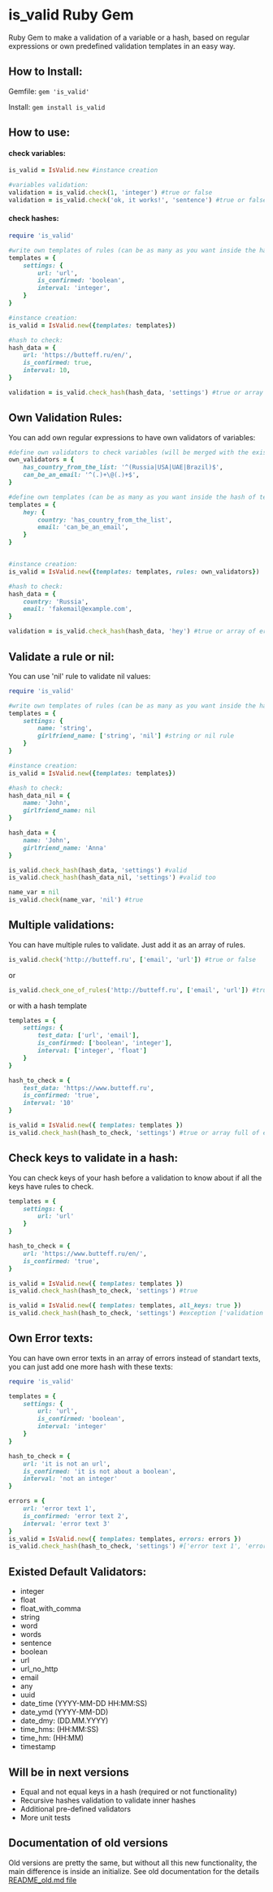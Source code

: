 # is_valid Ruby Gem
Ruby Gem to make a validation of a variable or a hash, based on regular expressions or own predefined validation templates in an easy way.


## How to Install:

Gemfile: 
`gem 'is_valid'`

Install: 
`gem install is_valid`

## How to use:

#### check variables:

```ruby
is_valid = IsValid.new #instance creation

#variables validation:
validation = is_valid.check(1, 'integer') #true or false
validation = is_valid.check('ok, it works!', 'sentence') #true or false
```

#### check hashes:

```ruby
require 'is_valid'

#write own templates of rules (can be as many as you want inside the hash of templates)
templates = {
    settings: {
        url: 'url',
        is_confirmed: 'boolean',
        interval: 'integer',
    }
}

#instance creation:
is_valid = IsValid.new({templates: templates})

#hash to check:
hash_data = {
    url: 'https://butteff.ru/en/',
    is_confirmed: true,
    interval: 10,
}

validation = is_valid.check_hash(hash_data, 'settings') #true or array of errors
```

## Own Validation Rules:

You can add own regular expressions to have own validators of variables:

```ruby
#define own validators to check variables (will be merged with the existed list):
own_validators = {
    has_country_from_the_list: '^(Russia|USA|UAE|Brazil)$',
    can_be_an_email: '^(.)+\@(.)+$',
}

#define own templates (can be as many as you want inside the hash of templates):
templates = {
    hey: {
        country: 'has_country_from_the_list',
        email: 'can_be_an_email',
    }
}


#instance creation:
is_valid = IsValid.new({templates: templates, rules: own_validators})

#hash to check:
hash_data = {
    country: 'Russia',
    email: 'fakemail@example.com',
}

validation = is_valid.check_hash(hash_data, 'hey') #true or array of errors

```
## Validate a rule or nil:

You can use 'nil' rule to validate nil values:

```ruby
require 'is_valid'

#write own templates of rules (can be as many as you want inside the hash of templates)
templates = {
    settings: {
        name: 'string',
        girlfriend_name: ['string', 'nil'] #string or nil rule
    }
}

#instance creation:
is_valid = IsValid.new({templates: templates})

#hash to check:
hash_data_nil = {
    name: 'John',
    girlfriend_name: nil
}

hash_data = {
    name: 'John',
    girlfriend_name: 'Anna'
}

is_valid.check_hash(hash_data, 'settings') #valid
is_valid.check_hash(hash_data_nil, 'settings') #valid too

name_var = nil
is_valid.check(name_var, 'nil') #true
```
## Multiple validations:

You can have multiple rules to validate. Just add it as an array of rules.
```ruby
is_valid.check('http://butteff.ru', ['email', 'url']) #true or false
````
or

```ruby
is_valid.check_one_of_rules('http://butteff.ru', ['email', 'url']) #true or an array of error texts
```

or with a hash template

```ruby
templates = {
    settings: {
        test_data: ['url', 'email'],
        is_confirmed: ['boolean', 'integer'],
        interval: ['integer', 'float']
    }
}

hash_to_check = {
    test_data: 'https://www.butteff.ru',
    is_confirmed: 'true',
    interval: '10'
}

is_valid = IsValid.new({ templates: templates })
is_valid.check_hash(hash_to_check, 'settings') #true or array full of error texts
```

## Check keys to validate in a hash:

You can check keys of your hash before a validation to know about if all the keys have rules to check.

```ruby
templates = {
    settings: {
        url: 'url'
    }
}

hash_to_check = {
    url: 'https://www.butteff.ru/en/',
    is_confirmed: 'true',
}

is_valid = IsValid.new({ templates: templates })
is_valid.check_hash(hash_to_check, 'settings') #true

is_valid = IsValid.new({ templates: templates, all_keys: true })
is_valid.check_hash(hash_to_check, 'settings') #exception ['validation rule "is_confirmed" doesn't exist']
```

## Own Error texts:

You can have own error texts in an array of errors instead of standart texts, you can just add one more hash with these texts:

```ruby
require 'is_valid'

templates = {
    settings: {
        url: 'url',
        is_confirmed: 'boolean',
        interval: 'integer'
    }
}

hash_to_check = {
    url: 'it is not an url',
    is_confirmed: 'it is not about a boolean',
    interval: 'not an integer'
}

errors = {
    url: 'error text 1',
    is_confirmed: 'error text 2',
    interval: 'error text 3'
}
is_valid = IsValid.new({ templates: templates, errors: errors })
is_valid.check_hash(hash_to_check, 'settings') #['error text 1', 'error text 2', 'error text 3'])
```

## Existed Default Validators:
* integer
* float
* float_with_comma
* string
* word
* words
* sentence
* boolean
* url
* url_no_http
* email
* any
* uuid
* date_time (YYYY-MM-DD HH:MM:SS)
* date_ymd (YYYY-MM-DD)
* date_dmy: (DD.MM.YYYY)
* time_hms: (HH:MM:SS)
* time_hm: (HH:MM)
* timestamp

## Will be in next versions

- Equal and not equal keys in a hash (required or not functionality)
- Recursive hashes validation to validate inner hashes
- Additional pre-defined validators
- More unit tests

## Documentation of old versions

Old versions are pretty the same, but without all this new functionality, the main difference is inside an initialize.
See old documentation for the details [README_old.md file]( https://github.com/butteff/is_valid_ruby_gem/blob/main/README_old.md "README_old.md file")